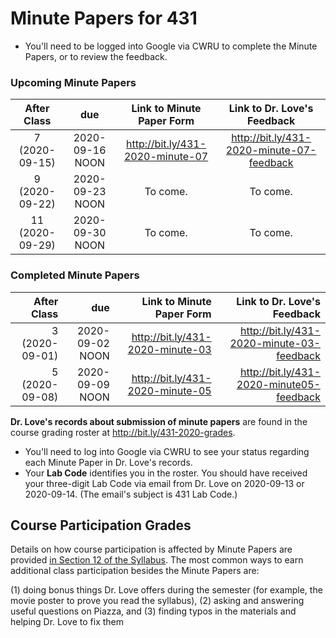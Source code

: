 # Minute Papers for 431

- You'll need to be logged into Google via CWRU to complete the Minute Papers, or to review the feedback.

### Upcoming Minute Papers

After Class | due | Link to Minute Paper Form | Link to Dr. Love's Feedback
:----------: | :------: | :--------: | :----------:
7 (2020-09-15) | 2020-09-16 NOON | http://bit.ly/431-2020-minute-07 | http://bit.ly/431-2020-minute-07-feedback
9 (2020-09-22) | 2020-09-23 NOON | To come. | To come.
11 (2020-09-29) | 2020-09-30 NOON | To come. | To come.

### Completed Minute Papers

After Class | due | Link to Minute Paper Form | Link to Dr. Love's Feedback
----------: | ------: | --------: | ----------:
3 (2020-09-01) | 2020-09-02 NOON | http://bit.ly/431-2020-minute-03 | http://bit.ly/431-2020-minute-03-feedback
5 (2020-09-08) | 2020-09-09 NOON | http://bit.ly/431-2020-minute-05 | http://bit.ly/431-2020-minute05-feedback

**Dr. Love's records about submission of minute papers** are found in the course grading roster at http://bit.ly/431-2020-grades. 

- You'll need to log into Google via CWRU to see your status regarding each Minute Paper in Dr. Love's records. 
- Your **Lab Code** identifies you in the roster. You should have received your three-digit Lab Code via email from Dr. Love on 2020-09-13 or 2020-09-14. (The email's subject is 431 Lab Code.) 

## Course Participation Grades

Details on how course participation is affected by Minute Papers are provided [in Section 12 of the Syllabus](https://thomaselove.github.io/431-2020-syllabus/deliverables-assignments.html#minute-papers-and-class-participation). The most common ways to earn additional class participation besides the Minute Papers are:

(1) doing bonus things Dr. Love offers during the semester (for example, the movie poster to prove you read the syllabus), 
(2) asking and answering useful questions on Piazza, and 
(3) finding typos in the materials and helping Dr. Love to fix them

